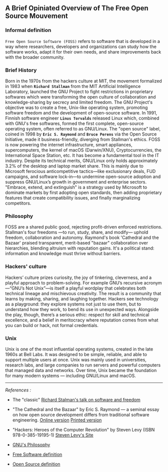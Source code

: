 ## A Brief Opiniated Overview of The Free Open Source Mouvement

 ### Informal definition
`Free Open Source Software (FOSS)` refers to software that is developed in a way where researchers, developers and organizations can study how the software works, adapt it for their own needs, and share improvements back with the broader community.

 ### Brief History
  Born in the 1970s from the hackers culture at MIT, the movement formalized in 1983 when **`Richard Stallman`** from the MIT Artificial Intelligence Laboratory, launched the GNU Project to fight restrictions in proprietary softwares which were transforming the open culture of collaboration and knowledge-sharing by secrecy and limited freedom. The GNU Project's objective was to create a free, Unix-like operating system, promoting software freedom and the development of open-source software. In 1991, Finnish software engineer **`Linus Torvalds`** released Linux which, combined with GNU's free softwares, formed the first complete, open-source operating system, often referred to as GNU/Linux. The "open source" label, coined in 1998 by **`Eric S. Raymond`** and **`Bruce Perens`** via the Open Source Initiative, made it business-friendly, diverging from Stallman's ethics. FOSS is now powering the internet infrastructure, smart appliances, supercomputers, the kernel of macOS (Darwin/XNU), Cryptocurrencies, the International Space Station, etc. It has become a fundamental tool in the IT industry. Despite its technical merits, GNU/Linux only holds approximately 3.2% of the desktop and laptop market share. This is mainly due to Microsoft ferocious anticompetitive tactics—like exclusionary deals, FUD campaigns, and software lock-in—to undermine open-source adoption and suppress GNU/Linux’s growth in government and enterprise sectors. "Embrace, extend, and extinguish" is a strategy used by Microsoft to dominate markets by first adopting open standards, then adding proprietary features that create compatibility issues, and finally marginalizing competitors.

### Philosophy
  FOSS are a shared public good, rejecting profit-driven enforced restrictions. Stallman's four freedoms —to run, study, share, and modify— uphold freedom, collaboration and autonomy. Raymond's book 'Cathedral and the Bazaar' praised transparent, merit-based "bazaar" collaboration over hierarchies, blending altruism with reputation gains. It's a political stand: information and knowledge must thrive without barriers.

### Hackers' culture
  Hackers’ culture prizes curiosity, the joy of tinkering, cleverness, and a playful approach to problem-solving. For example GNU’s recursive acronym—“GNU’s Not Unix”—is itself a playful wordplay that celebrates both technical lineage and mischievous creativity. The result is a community that learns by making, sharing, and laughing together. Hackers see technology as a playground: they explore systems not just to use them, but to understand how they work, to bend its use in unexpected ways. Alongside the play, though, there’s a serious ethic: respect for skill and technical excellence, and a belief in meritocracy where reputation comes from what you can build or hack, not formal credentials.

### Unix
 Unix is one of the most influential operating systems, created in the late 1960s at Bell Labs. It was designed to be simple, reliable, and able to support multiple users at once. Unix was mainly used in universities, research labs, and large companies to run servers and powerful computers that managed data and networks. Over time, Unix became the foundation for many modern systems — including GNU/Linux amd macOS.

---

 *References :*

 - The "classic" [Richard Stalman's talk on software and freedom](https://www.gnu.org/audio-video/philosophy-recordings.html#rms-201404070)

- "The Cathedral and the Bazaar" by Eric S. Raymond — a seminal essay on how open source development differs from traditional software engineering.
[Online version](https://www.catb.org/esr/writings/cathedral-bazaar/cathedral-bazaar/index.html)
[Printed version](https://www.oreilly.com/library/view/the-cathedral/0596001088/)

- "Hackers: Heroes of the Computer Revolution" by Steven Levy
  (ISBN 978-0-385-19195-1) [Steven Levy's Site](https://www.stevenlevy.com/hackers-heroes-of-the-computer-revolution)

- [GNU's Philosophy](https://www.gnu.org/philosophy)

- [Free Software definition](https://www.gnu.org/philosophy/free-sw.html)

- [Open Source definition](https://opensource.org/osd)
